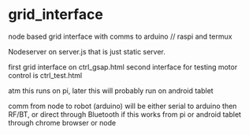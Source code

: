 # grid_interface
node based grid interface with comms to arduino // raspi and termux 

Nodeserver on server.js that is just static server.

first grid interface on ctrl_gsap.html 
second interface for testing motor control is ctrl_test.html

atm this runs on pi, later this will probably run on android tablet

comm from node to robot (arduino) will be either serial to arduino then RF/BT, 
or direct through Bluetooth if this works from pi or android tablet through chrome browser or node

